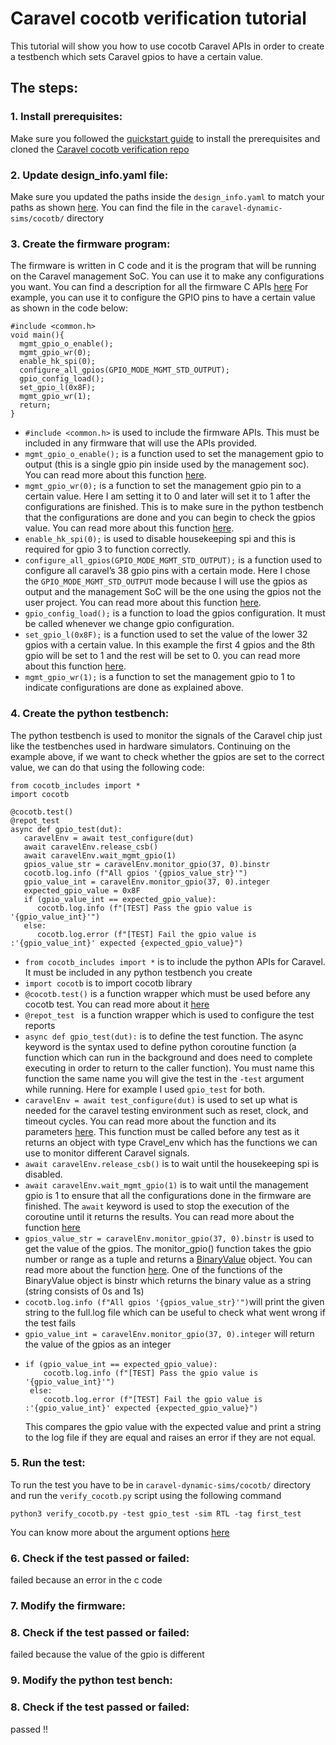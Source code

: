 # Caravel cocotb verification tutorial

This tutorial will show you how to use cocotb Caravel APIs in order to create a testbench which sets Caravel gpios to have a certain value.

## The steps: 

### 1. Install prerequisites:
Make sure you followed the [quickstart guide]() to install the prerequisites and cloned the [Caravel cocotb verification repo]() 
### 2. Update design_info.yaml file:
Make sure you updated the paths inside the ``design_info.yaml`` to match your paths as shown [here](). You can find the file in the ```caravel-dynamic-sims/cocotb/``` directory
### 3. Create the firmware program:
The firmware is written in C code and it is the program that will be running on the Caravel management SoC. You can use it to make any configurations you want. You can find a description for all the firmware C APIs [here]()
For example, you can use it to configure the GPIO pins to have a certain value as shown in the code below:
```
#include <common.h> 
void main(){
  mgmt_gpio_o_enable();
  mgmt_gpio_wr(0);
  enable_hk_spi(0); 
  configure_all_gpios(GPIO_MODE_MGMT_STD_OUTPUT);
  gpio_config_load();
  set_gpio_l(0x8F);
  mgmt_gpio_wr(1);
  return;
}
```
* ``#include <common.h>``  is used to include the firmware APIs. This must be included in any firmware that will use the APIs provided. 
* ``mgmt_gpio_o_enable();`` is a function used to set the management gpio to output (this is a single gpio pin inside used by the management soc). You can read more about this function [here](). 
* ``mgmt_gpio_wr(0);`` is a function to set the management gpio pin to a certain value. Here I am setting it to 0 and later will set it to 1 after the configurations are finished. This is to make sure in the python testbench that the configurations are done and you can begin to check the gpios value. You can read more about this function [here](). 
* ``enable_hk_spi(0);`` is used to disable housekeeping spi and this is required for gpio 3 to function correctly.  
* ``configure_all_gpios(GPIO_MODE_MGMT_STD_OUTPUT);`` is a function used to configure all caravel’s 38 gpio pins with a certain mode. Here I chose the ``GPIO_MODE_MGMT_STD_OUTPUT`` mode because I will use the gpios as output and the management SoC will be the one using the gpios not the user project. You can read more about this function [here](). 
* ``gpio_config_load();`` is a function to load the gpios configuration. It must be called whenever we change gpio configuration. 
* ``set_gpio_l(0x8F);`` is a function used to set the value of the lower 32 gpios with a certain value. In this example the first 4 gpios and the 8th gpio will be set to 1 and the rest will be set to 0. you can read more about this function [here](). 
* ``mgmt_gpio_wr(1);`` is a function to set the management gpio to 1 to indicate configurations are done as explained above.

### 4. Create the python testbench:
The python testbench is used to monitor the signals of the Caravel chip just like the testbenches used in hardware simulators. 
Continuing on the example above,  if we want to check whether the gpios are set to the correct value, we can do that using the following code:

```
from cocotb_includes import * 
import cocotb

@cocotb.test() 
@repot_test 
async def gpio_test(dut):
   caravelEnv = await test_configure(dut)
   await caravelEnv.release_csb()
   await caravelEnv.wait_mgmt_gpio(1)
   gpios_value_str = caravelEnv.monitor_gpio(37, 0).binstr
   cocotb.log.info (f"All gpios '{gpios_value_str}'")
   gpio_value_int = caravelEnv.monitor_gpio(37, 0).integer
   expected_gpio_value = 0x8F
   if (gpio_value_int == expected_gpio_value):
      cocotb.log.info (f"[TEST] Pass the gpio value is '{gpio_value_int}'")
   else:
      cocotb.log.error (f"[TEST] Fail the gpio value is :'{gpio_value_int}' expected {expected_gpio_value}")
```
* ``from cocotb_includes import *`` is to include the python APIs for Caravel. It must be included in any python testbench you create 
* ``import cocotb`` is to import cocotb library 
* ``@cocotb.test()`` is a function wrapper which must be used before any cocotb test. You can read more about it [here](https://docs.cocotb.org/en/stable/quickstart.html#creating-a-test)
* ``@repot_test `` is a function wrapper which is used to configure the test reports
* ``async def gpio_test(dut):``  is to define the test function. The async keyword is the syntax used to define python coroutine function (a function which can run in the background and does need to complete executing in order to return to the caller function). You must name this function the same name you will give the test in the ``-test`` argument while running. Here for example I used ``gpio_test`` for both. 
* ``caravelEnv = await test_configure(dut)`` is used to set up what is needed for the caravel testing environment such as reset, clock, and timeout cycles. You can read more about the function and its parameters [here](). This function must be called before any test as it returns an object with type Cravel_env which has the functions we can use to monitor different Caravel signals.
* ``await caravelEnv.release_csb()`` is to wait until the housekeeping spi is disabled.  
* ``await caravelEnv.wait_mgmt_gpio(1)`` is to wait until the management gpio is 1 to ensure that all the configurations done in the firmware are finished. The ``await`` keyword is used to stop the execution of the coroutine until it returns the results. You can read more about the function [here]()
* ``gpios_value_str = caravelEnv.monitor_gpio(37, 0).binstr`` is used to get the value of the gpios. The monitor_gpio() function takes the gpio number or range as a tuple and returns a [BinaryValue](https://docs.cocotb.org/en/stable/library_reference.html#cocotb.binary.BinaryValue) object. You can read more about the function [here](). One of the functions   of the BinaryValue object is binstr which returns the binary value as a string (string consists of 0s and 1s)
* ``cocotb.log.info (f"All gpios '{gpios_value_str}'")``will print the given string to the full.log file which can be useful to check what went wrong if the test fails
* ``gpio_value_int = caravelEnv.monitor_gpio(37, 0).integer`` will return the value of the gpios as an integer
* ``` 
  if (gpio_value_int == expected_gpio_value):
      cocotb.log.info (f"[TEST] Pass the gpio value is '{gpio_value_int}'")
   else:
      cocotb.log.error (f"[TEST] Fail the gpio value is :'{gpio_value_int}' expected {expected_gpio_value}")
   ```
   This compares the gpio value with the expected value and print a string to the log file if they are equal and raises an error if they are not equal. 

### 5. Run the test:
To run the test you have to be in ``caravel-dynamic-sims/cocotb/`` directory and run the ``verify_cocotb.py`` script using the following command
```
python3 verify_cocotb.py -test gpio_test -sim RTL -tag first_test
```
You can know more about the argument options [here]()
### 6. Check if the test passed or failed:
failed because an error in the c code
### 7. Modify the firmware:
### 8. Check if the test passed or failed:
failed because the value of the gpio is different 
### 9. Modify the python test bench:
### 8. Check if the test passed or failed:
passed !!

